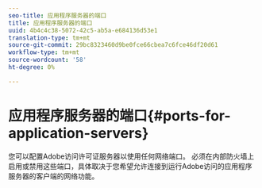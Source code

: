 ```yaml
---
seo-title: 应用程序服务器的端口
title: 应用程序服务器的端口
uuid: 4b4c4c38-5072-42c5-ab5a-e684136d53e1
translation-type: tm+mt
source-git-commit: 29bc8323460d9be0fce66cbea7c6fce46df20d61
workflow-type: tm+mt
source-wordcount: '58'
ht-degree: 0%

---
```



# 应用程序服务器的端口{#ports-for-application-servers}

您可以配置Adobe访问许可证服务器以使用任何网络端口。 必须在内部防火墙上启用或禁用这些端口，具体取决于您希望允许连接到运行Adobe访问的应用程序服务器的客户端的网络功能。
